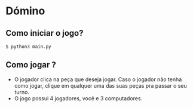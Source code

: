 # Dómino

## Como iniciar o jogo?

```shell
$ python3 main.py
```

## Como jogar ?

- O jogador clica na peça que deseja jogar. Caso o jogador não tenha como jogar, clique em qualquer uma das suas peças pra passar o seu turno.
- O jogo possui 4 jogadores, você e 3 computadores.
